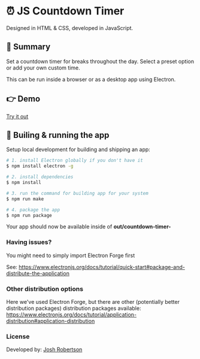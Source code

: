 # :alarm_clock: JS Countdown Timer

Designed in HTML & CSS, developed in JavaScript.

## :pushpin: Summary

Set a countdown timer for breaks throughout the day. Select a preset option or add your own custom time.

This can be run inside a browser or as a desktop app using Electron.

## :point_right: Demo

[Try it out](https://joshuarobertson.github.io/countdown-timer/)

## :iphone: Builing & running the app

Setup local development for building and shipping an app:

```bash
# 1. install Electron globally if you don't have it
$ npm install electron -g

# 2. install dependencies
$ npm install

# 3. run the command for building app for your system
$ npm run make

# 4. package the app
$ npm run package
```

Your app should now be available inside of **out/countdown-timer-**

### Having issues?
You might need to simply import Electron Forge first

See: https://www.electronjs.org/docs/tutorial/quick-start#package-and-distribute-the-application

### Other distribution options

Here we've used Electron Forge, but there are other (potentially better distribution packages) distribution packages available: https://www.electronjs.org/docs/tutorial/application-distribution#application-distribution

### License

Developed by: [Josh Robertson](https://github.com/JoshuaRobertson/)
